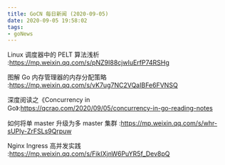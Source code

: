 ```yaml
---
title: GoCN 每日新闻 (2020-09-05)
date: 2020-09-05 19:58:02
tags:
- goNews
---
```

Linux 调度器中的 PELT 算法浅析 :https://mp.weixin.qq.com/s/pNZ9I88cjwIuErfP74RSHg

图解 Go 内存管理器的内存分配策略 :https://mp.weixin.qq.com/s/vK7ug7NC2VQaIBFe6FVNSQ

深度阅读之《Concurrency in Go》:https://qcrao.com/2020/09/05/concurrency-in-go-reading-notes

如何将单 master 升级为多 master 集群 :https://mp.weixin.qq.com/s/whr-sUPly-ZrFSLs9Qrpuw

Nginx Ingress 高并发实践 :https://mp.weixin.qq.com/s/FikIXjnW6PuYR5f_Dev8pQ

